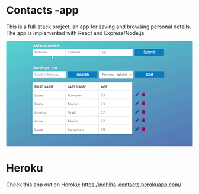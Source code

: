 # Contacts -app

This is a full-stack project, an app for saving and browsing personal details.
The app is implemented with React and Express/Node.js.

![Alt](https://github.com/vitkutin/contacts/blob/main/demo.gif)

# Heroku

Check this app out on Heroku: https://ndhiha-contacts.herokuapp.com/


